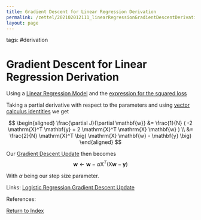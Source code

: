 ```yaml
---
title: Gradient Descent for Linear Regression Derivation
permalink: /zettel/202102012111_linearRegressionGradientDescentDerivation
layout: page
---
```

tags: #derivation

# Gradient Descent for Linear Regression Derivation

Using a [Linear Regression Model](202103141139_linearRegressionModel) and the 
[expression for the squared loss](202103141145_linearRegressionSquaredLossMatrix)

Taking a partial derivative with respect to the parameters and using [vector calculus identities](202101161942_vectorCalculusResults) we get

$$
\begin{aligned}
\frac{\partial J}{\partial \mathbf{w}} &= \frac{1}{N} ( -2 \mathrm{X}^T \mathbf{y} + 2 \mathrm{X}^T \mathrm{X} \mathbf{w} ) \\
&= \frac{2}{N} \mathrm{X}^T \big( \mathrm{X} \mathbf{w} - \mathbf{y} \big)
\end{aligned}
$$

Our [Gradient Descent Update](202103282312_gradientDescentUpdate) then becomes 
$$
\mathbf{w} \leftarrow \mathbf{w} - \alpha \mathrm{X}^T \big( \mathrm{X} \mathbf{w} - \mathbf{y} \big)
$$

With $\alpha$ being our step size parameter.

Links: [Logistic Regression Gradient Descent Update](202103282246_logisticRegressionGradientDescentStepDerivation)

References: 

[Return to Index](index)